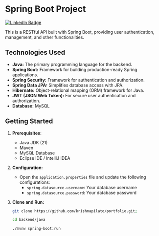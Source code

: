 # Spring Boot Project

[![LinkedIn Badge](https://img.shields.io/badge/LinkedIn-Connect-blue?style=flat&logo=linkedin)](https://www.linkedin.com/in/khovakrishnapilato)

This is a RESTful API built with Spring Boot, providing user authentication, management, and other functionalities.

## Technologies Used

* **Java:** The primary programming language for the backend.
* **Spring Boot:** Framework for building production-ready Spring applications.
* **Spring Security:** Framework for authentication and authorization.
* **Spring Data JPA:** Simplifies database access with JPA.
* **Hibernate:** Object-relational mapping (ORM) framework for Java.
* **JWT (JSON Web Token):** For secure user authentication and authorization.
* **Database:** MySQL

## Getting Started

1. **Prerequisites:**
   * Java JDK (21)
   * Maven
   * MySQL Database
   * Eclipse IDE / IntelliJ IDEA

2. **Configuration:**
   * Open the `application.properties` file and update the following configurations:
      * `spring.datasource.username`: Your database username
      * `spring.datasource.password`: Your database password

3. **Clone and Run:**

   ```bash
   git clone https://github.com/krishnapilato/portfolio.git;
   ```
   ```bash
   cd backend/java
   ```
   ```bash
   ./mvnw spring-boot:run
   ```
